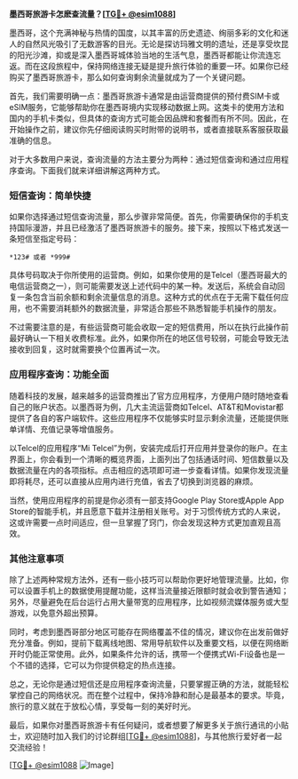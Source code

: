 **墨西哥旅游卡怎麽查流量？[[TG💪+ @esim1088](https://t.me/s/esim1088)]**

墨西哥，这个充满神秘与热情的国度，以其丰富的历史遗迹、绚丽多彩的文化和迷人的自然风光吸引了无数游客的目光。无论是探访玛雅文明的遗址，还是享受坎昆的阳光沙滩，抑或是深入墨西哥城体验当地的生活气息，墨西哥都能让你流连忘返。而在这段旅程中，保持网络连接无疑是提升旅行体验的重要一环。如果你已经购买了墨西哥旅游卡，那么如何查询剩余流量就成为了一个关键问题。

首先，我们需要明确一点：墨西哥旅游卡通常是由运营商提供的预付费SIM卡或eSIM服务，它能够帮助你在墨西哥境内实现移动数据上网。这类卡的使用方法和国内的手机卡类似，但具体的查询方式可能会因品牌和套餐而有所不同。因此，在开始操作之前，建议你先仔细阅读购买时附带的说明书，或者直接联系客服获取最准确的信息。

对于大多数用户来说，查询流量的方法主要分为两种：通过短信查询和通过应用程序查询。下面我们就来详细讲解这两种方式。

### 短信查询：简单快捷

如果你选择通过短信查询流量，那么步骤非常简便。首先，你需要确保你的手机支持国际漫游，并且已经激活了墨西哥旅游卡的服务。接下来，按照以下格式发送一条短信至指定号码：

```
*123# 或者 *999#
```

具体号码取决于你所使用的运营商。例如，如果你使用的是Telcel（墨西哥最大的电信运营商之一），则可能需要发送上述代码中的某一种。发送后，系统会自动回复一条包含当前余额和剩余流量信息的消息。这种方式的优点在于无需下载任何应用，也不需要消耗额外的数据流量，非常适合那些不熟悉智能手机操作的朋友。

不过需要注意的是，有些运营商可能会收取一定的短信费用，所以在执行此操作前最好确认一下相关收费标准。此外，如果你所在的地区信号较弱，可能会导致无法接收到回复，这时就需要换个位置再试一次。

### 应用程序查询：功能全面

随着科技的发展，越来越多的运营商推出了官方应用程序，方便用户随时随地查看自己的账户状态。以墨西哥为例，几大主流运营商如Telcel、AT&T和Movistar都提供了各自的客户端软件。这些应用程序不仅能够实时显示剩余流量，还能提供账单详情、充值记录等增值服务。

以Telcel的应用程序“Mi Telcel”为例，安装完成后打开应用并登录你的账户。在主界面上，你会看到一个清晰的概览界面，上面列出了包括通话时间、短信数量以及数据流量在内的各项指标。点击相应的选项即可进一步查看详情。如果你发现流量即将耗尽，还可以直接从应用内进行充值，省去了切换到浏览器的麻烦。

当然，使用应用程序的前提是你必须有一部支持Google Play Store或Apple App Store的智能手机，并且愿意下载并注册相关账号。对于习惯传统方式的人来说，这或许需要一点时间适应，但一旦掌握了窍门，你会发现这种方式更加直观且高效。

### 其他注意事项

除了上述两种常规方法外，还有一些小技巧可以帮助你更好地管理流量。比如，你可以设置手机上的数据使用提醒功能，这样当流量接近限额时就会收到警告通知；另外，尽量避免在后台运行占用大量带宽的应用程序，比如视频流媒体服务或大型游戏，以免意外超出预算。

同时，考虑到墨西哥部分地区可能存在网络覆盖不佳的情况，建议你在出发前做好充分准备。例如，提前下载离线地图、常用导航软件以及重要文档，以便在网络断开时仍能正常使用。此外，如果条件允许的话，携带一个便携式Wi-Fi设备也是一个不错的选择，它可以为你提供稳定的热点连接。

总之，无论你是通过短信还是应用程序查询流量，只要掌握正确的方法，就能轻松掌控自己的网络状况。而在整个过程中，保持冷静和耐心是最基本的要求。毕竟，旅行的意义就在于放松心情，享受每一刻的美好时光。

最后，如果你对墨西哥旅游卡有任何疑问，或者想要了解更多关于旅行通讯的小贴士，欢迎随时加入我们的讨论群组[[TG💪+ @esim1088](https://t.me/s/esim1088)]，与其他旅行爱好者一起交流经验！

[[TG💪+ @esim1088](https://t.me/s/esim1088) ![Image](https://i.postimg.cc/4NQfJmqS/Snipaste-2025-05-13-00-14-12.png)]